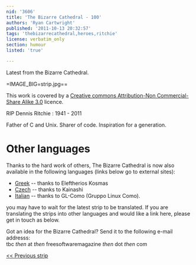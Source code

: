 ```yaml
---
nid: '3606'
title: 'The Bizarre Cathedral - 100'
authors: 'Ryan Cartwright'
published: '2011-10-13 20:32:57'
tags: 'thebizarrecathedral,heroes,ritchie'
license: verbatim_only
section: humour
listed: 'true'

---
```

Latest from the Bizarre Cathedral.


<!--break-->

=IMAGE_BIG=strip.jpg==

This work is covered by a [Creative commons Attribution-Non Commercial-Share Alike 3.0](http://creativecommons.org/licenses/by-nc-sa/3.0/) licence.

RIP Dennis Ritchie : 1941 - 2011

Father of C and Unix. Sharer of code. Inspiration for a generation.

<!--break -->

# Other languages

Thanks to the hard work of others, The Bizarre Cathedral is now also available in the following languages (links below go to external sites):

* [Greek](http://elkosmas.gr/category/bizarre-cathedral/) -- thanks to Eleftherios Kosmas
* [Czech](http://bizcat-cesky.kx.cz/) -- thanks to Kainashi
* [Italian](http://www.gl-como.it/category/la-bizzarra-cattedrale/) -- thanks to GL-Como (Gruppo Linux Como).

you may have to wait for the latest strip to be translated. If you are translating the strips into other languages and would like a link here, please get in touch as below.

Got an idea for the Bizarre Cathedral? Send it to the following e-mail addresss:  
tbc _then_ at _then_ freesoftwaremagazine _then_ dot _then_ com

[<< Previous strip](http://www.freesoftwaremagazine.com/columns/bizarre_cathedral_99)